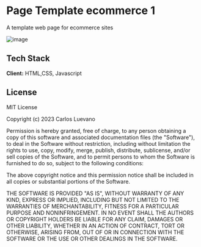 
# Page Template ecommerce 1

A template web page for ecommerce sites

![image](https://user-images.githubusercontent.com/54788134/224458338-b2b493fc-8ee2-4dac-9039-4201fd78db96.png)

## Tech Stack

**Client:** HTML,CSS, Javascript



## License

MIT License

Copyright (c) 2023 Carlos Luevano

Permission is hereby granted, free of charge, to any person obtaining a copy
of this software and associated documentation files (the "Software"), to deal
in the Software without restriction, including without limitation the rights
to use, copy, modify, merge, publish, distribute, sublicense, and/or sell
copies of the Software, and to permit persons to whom the Software is
furnished to do so, subject to the following conditions:

The above copyright notice and this permission notice shall be included in all
copies or substantial portions of the Software.

THE SOFTWARE IS PROVIDED "AS IS", WITHOUT WARRANTY OF ANY KIND, EXPRESS OR
IMPLIED, INCLUDING BUT NOT LIMITED TO THE WARRANTIES OF MERCHANTABILITY,
FITNESS FOR A PARTICULAR PURPOSE AND NONINFRINGEMENT. IN NO EVENT SHALL THE
AUTHORS OR COPYRIGHT HOLDERS BE LIABLE FOR ANY CLAIM, DAMAGES OR OTHER
LIABILITY, WHETHER IN AN ACTION OF CONTRACT, TORT OR OTHERWISE, ARISING FROM,
OUT OF OR IN CONNECTION WITH THE SOFTWARE OR THE USE OR OTHER DEALINGS IN THE
SOFTWARE.


